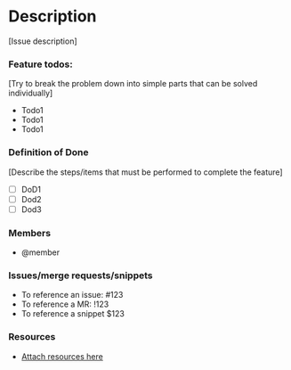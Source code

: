 # Description

[Issue description]

### Feature todos:

[Try to break the problem down into simple parts that can be solved individually]

- Todo1
- Todo1
- Todo1

### Definition of Done

[Describe the steps/items that must be performed to complete the feature]

*   [ ] DoD1
*   [ ] Dod2
*   [ ] Dod3

### Members

*  @member

### Issues/merge requests/snippets

*   To reference an issue: #123
*   To reference a MR: !123
*   To reference a snippet $123

### Resources

*  [Attach resources here](todo)